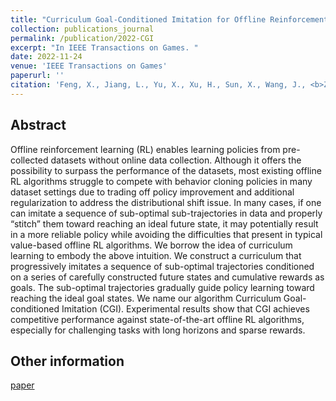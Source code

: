 ```yaml
---
title: "Curriculum Goal-Conditioned Imitation for Offline Reinforcement Learning"
collection: publications_journal
permalink: /publication/2022-CGI
excerpt: "In IEEE Transactions on Games. "
date: 2022-11-24
venue: 'IEEE Transactions on Games'
paperurl: ''
citation: 'Feng, X., Jiang, L., Yu, X., Xu, H., Sun, X., Wang, J., <b>Zhan, X.</b> and Chan, W. K. Curriculum Goal-Conditioned Imitation for Offline Reinforcement Learning. In <i>IEEE Transactions on Games</i>.'
---
```


Abstract
---

Offline reinforcement learning (RL) enables learning policies from pre-collected datasets without online data collection. Although it offers the possibility to surpass the performance of the datasets, most existing offline RL algorithms struggle to compete with behavior cloning policies in many dataset settings due to trading off policy improvement and additional regularization to address the distributional shift issue. In many cases, if one can imitate a sequence of sub-optimal sub-trajectories in data and properly “stitch” them toward reaching an ideal future state, it may potentially result in a more reliable policy while avoiding the difficulties that present in typical value-based offline RL algorithms. We borrow the idea of curriculum learning to embody the above intuition. We construct a curriculum that progressively imitates a sequence of sub-optimal trajectories conditioned on a series of carefully constructed future states and cumulative rewards as goals. The sub-optimal trajectories gradually guide policy learning toward reaching the ideal goal states. We name our algorithm Curriculum Goal-conditioned Imitation (CGI). Experimental results show that CGI achieves competitive performance against state-of-the-art offline RL algorithms, especially for challenging tasks with long horizons and sparse rewards.

Other information
---
[paper](https://ieeexplore.ieee.org/document/9962804)
